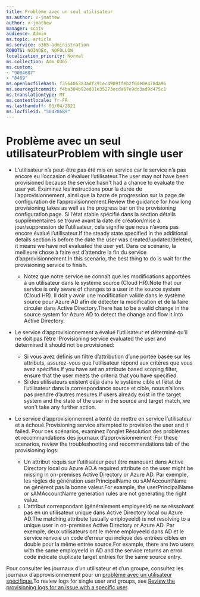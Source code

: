```yaml
---
title: Problème avec un seul utilisateur
ms.author: v-jmathew
author: v-jmathew
manager: scotv
audience: Admin
ms.topic: article
ms.service: o365-administration
ROBOTS: NOINDEX, NOFOLLOW
localization_priority: Normal
ms.collection: Adm_O365
ms.custom:
- "9004687"
- "8469"
ms.openlocfilehash: f3564063a3adf291ec4909ffeb2f6de0e478da96
ms.sourcegitcommit: f4ba304b92ed01e35273ecda67e9dc3ad9d475c1
ms.translationtype: MT
ms.contentlocale: fr-FR
ms.lasthandoff: 03/04/2021
ms.locfileid: "50428689"
---
```

# <a name="problem-with-single-user"></a><span data-ttu-id="540de-102">Problème avec un seul utilisateur</span><span class="sxs-lookup"><span data-stu-id="540de-102">Problem with single user</span></span>

- <span data-ttu-id="540de-103">L’utilisateur n’a peut-être pas été mis en service car le service n’a pas encore eu l’occasion d’évaluer l’utilisateur.</span><span class="sxs-lookup"><span data-stu-id="540de-103">The user may not have been provisioned because the service hasn't had a chance to evaluate the user yet.</span></span> <span data-ttu-id="540de-104">Examinez les instructions pour la durée de l’approvisionnement, ainsi que la barre de progression sur la page de configuration de l’approvisionnement.</span><span class="sxs-lookup"><span data-stu-id="540de-104">Review the guidance for how long provisioning takes as well as the progress bar on the provisioning configuration page.</span></span> <span data-ttu-id="540de-105">Si l’état stable spécifié dans la section détails supplémentaires se trouve avant la date de création/mise à jour/suppression de l’utilisateur, cela signifie que nous n’avons pas encore évalué l’utilisateur.</span><span class="sxs-lookup"><span data-stu-id="540de-105">If the steady state specified in the additional details section is before the date the user was created/updated/deleted, it means we have not evaluated the user yet.</span></span> <span data-ttu-id="540de-106">Dans ce scénario, la meilleure chose à faire est d’attendre la fin du service d’approvisionnement.</span><span class="sxs-lookup"><span data-stu-id="540de-106">In this scenario, the best thing to do is wait for the provisioning service to finish.</span></span>

  - <span data-ttu-id="540de-107">Notez que notre service ne connaît que les modifications apportées à un utilisateur dans le système source (Cloud HR).</span><span class="sxs-lookup"><span data-stu-id="540de-107">Note that our service is only aware of changes to a user in the source system (Cloud HR).</span></span> <span data-ttu-id="540de-108">Il doit y avoir une modification valide dans le système source pour Azure AD afin de détecter la modification et de la faire circuler dans Active Directory.</span><span class="sxs-lookup"><span data-stu-id="540de-108">There has to be a valid change in the source system for Azure AD to detect the change and flow it into Active Directory.</span></span>
- <span data-ttu-id="540de-109">Le service d’approvisionnement a évalué l’utilisateur et déterminé qu’il ne doit pas l’être :</span><span class="sxs-lookup"><span data-stu-id="540de-109">Provisioning service evaluated the user and determined it should not be provisioned:</span></span>
  - <span data-ttu-id="540de-110">Si vous avez définis un filtre d’attribution d’une portée basée sur les attributs, assurez-vous que l’utilisateur répond aux critères que vous avez spécifiés.</span><span class="sxs-lookup"><span data-stu-id="540de-110">If you have set an attribute based scoping filter, ensure that the user meets the criteria that you have specified.</span></span>
  - <span data-ttu-id="540de-111">Si des utilisateurs existent déjà dans le système cible et l’état de l’utilisateur dans la correspondance source et cible, nous n’allons pas prendre d’autres mesures.</span><span class="sxs-lookup"><span data-stu-id="540de-111">If users already exist in the target system and the state of the user in the source and target match, we won't take any further action.</span></span>
- <span data-ttu-id="540de-112">Le service d’approvisionnement a tenté de mettre en service l’utilisateur et a échoué.</span><span class="sxs-lookup"><span data-stu-id="540de-112">Provisioning service attempted to provision the user and it failed.</span></span> <span data-ttu-id="540de-113">Pour ces scénarios, examinez l’onglet Résolution des problèmes et recommandations des journaux d’approvisionnement :</span><span class="sxs-lookup"><span data-stu-id="540de-113">For these scenarios, review the troubleshooting and recommendations tab of the provisioning logs:</span></span>
  - <span data-ttu-id="540de-114">Un attribut requis sur l’utilisateur peut être manquant dans Active Directory local ou Azure AD.</span><span class="sxs-lookup"><span data-stu-id="540de-114">A required attribute on the user might be missing in on-premises Active Directory or Azure AD.</span></span> <span data-ttu-id="540de-115">Par exemple, les règles de génération userPrincipalName ou sAMAccountName ne génèrent pas la bonne valeur.</span><span class="sxs-lookup"><span data-stu-id="540de-115">For example, the userPrincipalName or sAMAccountName generation rules are not generating the right value.</span></span>
  - <span data-ttu-id="540de-116">L’attribut correspondant (généralement employeeId) ne se réssolvant pas en un utilisateur unique dans Active Directory local ou Azure AD.</span><span class="sxs-lookup"><span data-stu-id="540de-116">The matching attribute (usually employeeId) is not resolving to a unique user in on-premises Active Directory or Azure AD.</span></span> <span data-ttu-id="540de-117">Par exemple, deux utilisateurs ont le même employeeId dans AD et le service renvoie un code d’erreur qui indique des entrées cibles en double pour la même entrée source.</span><span class="sxs-lookup"><span data-stu-id="540de-117">For example, there are two users with the same employeeId in AD and the service returns an error code indicate duplicate target entries for the same source entry.</span></span>

<span data-ttu-id="540de-118">Pour consulter les journaux d’un utilisateur et d’un groupe, consultez les journaux d’approvisionnement pour un [problème avec un utilisateur spécifique.](https://docs.microsoft.com/azure/active-directory/reports-monitoring/concept-provisioning-logs)</span><span class="sxs-lookup"><span data-stu-id="540de-118">To review logs for single user and groups, see [Review the provisioning logs for an issue with a specific user](https://docs.microsoft.com/azure/active-directory/reports-monitoring/concept-provisioning-logs).</span></span>
